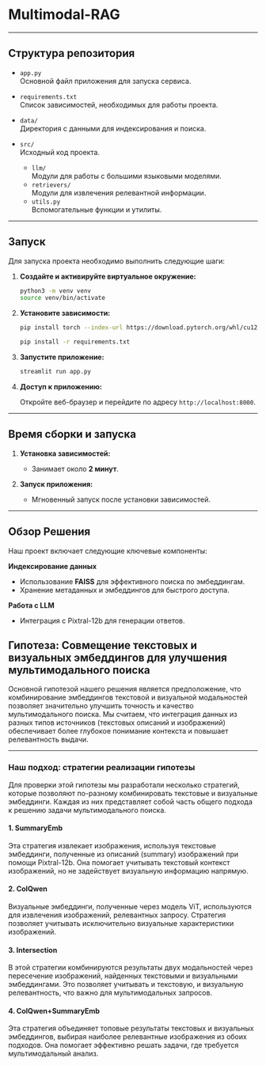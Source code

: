 # Multimodal-RAG

---

## Структура репозитория

- `app.py`  
  Основной файл приложения для запуска сервиса.

- `requirements.txt`  
  Список зависимостей, необходимых для работы проекта.

- `data/`  
  Директория с данными для индексирования и поиска.
  
- `src/`  
  Исходный код проекта.
  - `llm/`  
    Модули для работы с большими языковыми моделями.
  - `retrievers/`  
    Модули для извлечения релевантной информации.
  - `utils.py`  
    Вспомогательные функции и утилиты.

---

## Запуск

Для запуска проекта необходимо выполнить следующие шаги:


1. **Создайте и активируйте виртуальное окружение:**

    ```bash
    python3 -m venv venv
    source venv/bin/activate
    ```

2. **Установите зависимости:**

    ```bash
    pip install torch --index-url https://download.pytorch.org/whl/cu124

    pip install -r requirements.txt
    ```

3. **Запустите приложение:**

    ```bash
    streamlit run app.py
    ```

4. **Доступ к приложению:**

    Откройте веб-браузер и перейдите по адресу `http://localhost:8000`.

---

## Время сборки и запуска

1. **Установка зависимостей:**  
   - Занимает около **2 минут**.

2. **Запуск приложения:**  
   - Мгновенный запуск после установки зависимостей.
---

## Обзор Решения

Наш проект включает следующие ключевые компоненты:

**Индексирование данных**
- Использование **FAISS** для эффективного поиска по эмбеддингам.
- Хранение метаданных и эмбеддингов для быстрого доступа.

**Работа с LLM**
- Интеграция с Pixtral-12b для генерации ответов.


## Гипотеза: Совмещение текстовых и визуальных эмбеддингов для улучшения мультимодального поиска

Основной гипотезой нашего решения является предположение, что комбинирование эмбеддингов текстовой и визуальной модальностей позволяет значительно улучшить точность и качество мультимодального поиска. Мы считаем, что интеграция данных из разных типов источников (текстовых описаний и изображений) обеспечивает более глубокое понимание контекста и повышает релевантность выдачи.

---

### Наш подход: стратегии реализации гипотезы

Для проверки этой гипотезы мы разработали несколько стратегий, которые позволяют по-разному комбинировать текстовые и визуальные эмбеддинги. Каждая из них представляет собой часть общего подхода к решению задачи мультимодального поиска.

#### 1. **SummaryEmb**
Эта стратегия извлекает изображения, используя текстовые эмбеддинги, полученные из описаний (summary) изображений при помощи Pixtral-12b. Она помогает учитывать текстовый контекст изображений, но не задействует визуальную информацию напрямую.

#### 2. **ColQwen**
Визуальные эмбеддинги, полученные через модель ViT, используются для извлечения изображений, релевантных запросу. Стратегия позволяет учитывать исключительно визуальные характеристики изображений.

#### 3. **Intersection**
В этой стратегии комбинируются результаты двух модальностей через пересечение изображений, найденных текстовыми и визуальными эмбеддингами. Это позволяет учитывать и текстовую, и визуальную релевантность, что важно для мультимодальных запросов.

#### 4. **ColQwen+SummaryEmb**
Эта стратегия объединяет топовые результаты текстовых и визуальных эмбеддингов, выбирая наиболее релевантные изображения из обоих подходов. Она помогает эффективно решать задачи, где требуется мультимодальный анализ.

